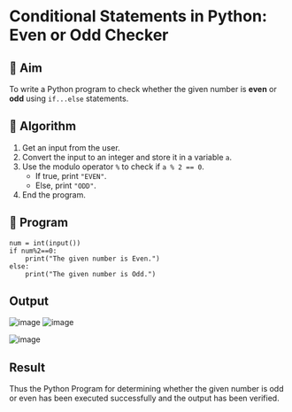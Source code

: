 # Conditional Statements in Python: Even or Odd Checker

## 🎯 Aim
To write a Python program to check whether the given number is **even** or **odd** using `if...else` statements.

## 🧠 Algorithm
1. Get an input from the user.
2. Convert the input to an integer and store it in a variable `a`.
3. Use the modulo operator `%` to check if `a % 2 == 0`.
   - If true, print `"EVEN"`.
   - Else, print `"ODD"`.
4. End the program.

## 🧾 Program
```
num = int(input())
if num%2==0:
    print("The given number is Even.")
else:
    print("The given number is Odd.")
```

## Output
![image](https://github.com/user-attachments/assets/4f08905f-ea30-47e7-98d7-9ee4de2c5ae5)
![image](https://github.com/user-attachments/assets/dd7d1a10-244f-4512-8272-fe0273246b38)

![image](https://github.com/user-attachments/assets/9b711cd5-c760-43c1-ab42-93236dc4cec7)

## Result
Thus the Python Program for determining whether the given number is odd or even has been executed successfully and the output has been verified.
